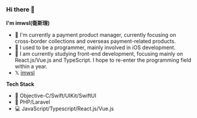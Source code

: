 ### Hi there 👋

**I'm imwsl(衛斯理)**

- 🔭 I'm currently a payment product manager, currently focusing on cross-border collections and overseas payment-related products.
- 🌱 I used to be a programmer, mainly involved in iOS development.
- 👯 I am currently studying front-end development, focusing mainly on React.js/Vue.js and TypeScript. I hope to re-enter the programming field within a year.
- 𝕏  [imwsl](https://twitter.com/imwsl90)

**Tech Stack**

- 📱 Objective-C/Swift/UIKit/SwiftUI
- 🚀 PHP/Laravel
- 💻 JavaScript/Typescript/React.js/Vue.js

